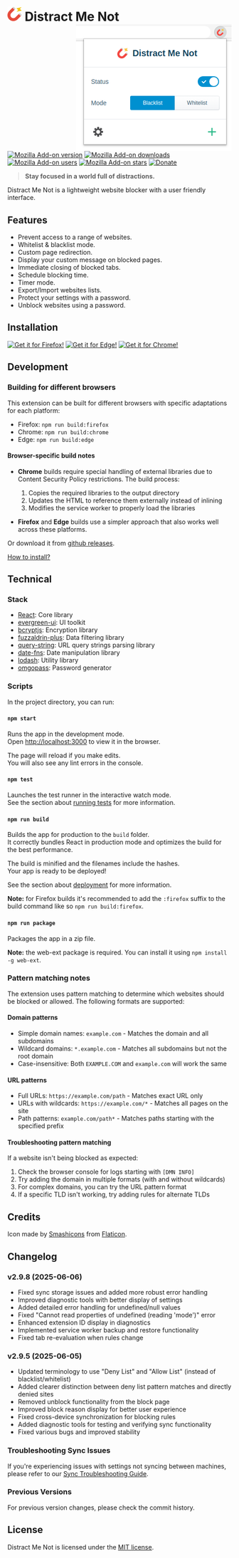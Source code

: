 # ![icon](public/icons/magnet-32.png) Distract Me Not <img align="right" src="screenshots/panel.png">

[![Mozilla Add-on version](https://img.shields.io/amo/v/distract-me-not.svg?logo=mozilla&label=&labelColor=grey)](https://addons.mozilla.org/firefox/addon/distract-me-not/?src=external-github-shield-downloads)
[![Mozilla Add-on downloads](https://img.shields.io/amo/dw/distract-me-not.svg)](https://addons.mozilla.org/firefox/addon/distract-me-not/?src=external-github-shield-downloads)
[![Mozilla Add-on users](https://img.shields.io/amo/users/distract-me-not.svg)](https://addons.mozilla.org/firefox/addon/distract-me-not/statistics/)
[![Mozilla Add-on stars](https://img.shields.io/amo/stars/distract-me-not.svg)](https://addons.mozilla.org/firefox/addon/distract-me-not/reviews/)
[![Donate](https://img.shields.io/badge/PayPal-grey.svg?style=flat&logo=paypal&labelColor=grey&color=168CC2)](https://www.paypal.me/axeldev)

> **Stay focused in a world full of distractions.**

Distract Me Not is a lightweight website blocker with a user friendly interface.

## Features

- Prevent access to a range of websites.
- Whitelist & blacklist mode.
- Custom page redirection.
- Display your custom message on blocked pages.
- Immediate closing of blocked tabs.
- Schedule blocking time.
- Timer mode.
- Export/Import websites lists.
- Protect your settings with a password.
- Unblock websites using a password.

## Installation

[![Get it for Firefox!](https://i.imgur.com/TMOLdK6.png)](https://addons.mozilla.org/firefox/addon/distract-me-not/?src=external-github-download)
[![Get it for Edge!](https://i.imgur.com/n49Wiu2.png)](https://microsoftedge.microsoft.com/addons/detail/distract-me-not/bonjdhkkkokfmnmnkpgkakhkiccnllba)
[![Get it for Chrome!](https://i.imgur.com/B0i5sn3.png)](https://chrome.google.com/webstore/detail/distract-me-not/lkmfokajfoplgdkdifijpffkjeejainc)

## Development

### Building for different browsers

This extension can be built for different browsers with specific adaptations for each platform:

- Firefox: `npm run build:firefox`
- Chrome: `npm run build:chrome`
- Edge: `npm run build:edge`

#### Browser-specific build notes

- **Chrome** builds require special handling of external libraries due to Content Security Policy restrictions. The build process:
  1. Copies the required libraries to the output directory
  2. Updates the HTML to reference them externally instead of inlining
  3. Modifies the service worker to properly load the libraries

- **Firefox** and **Edge** builds use a simpler approach that also works well across these platforms.

Or download it from [github releases](https://github.com/AXeL-dev/distract-me-not/releases/latest).

[How to install?](https://github.com/AXeL-dev/install-webextension)

## Technical

### Stack

- [React](https://reactjs.org/): Core library
- [evergreen-ui](https://evergreen.segment.com/): UI toolkit
- [bcryptjs](https://github.com/dcodeIO/bcrypt.js): Encryption library
- [fuzzaldrin-plus](https://github.com/jeancroy/fuzz-aldrin-plus): Data filtering library
- [query-string](https://github.com/sindresorhus/query-string): URL query strings parsing library
- [date-fns](https://date-fns.org): Date manipulation library
- [lodash](https://lodash.com): Utility library
- [omgopass](https://github.com/omgovich/omgopass): Password generator

### Scripts

In the project directory, you can run:

#### `npm start`

Runs the app in the development mode.<br />
Open [http://localhost:3000](http://localhost:3000) to view it in the browser.

The page will reload if you make edits.<br />
You will also see any lint errors in the console.

#### `npm test`

Launches the test runner in the interactive watch mode.<br />
See the section about [running tests](https://facebook.github.io/create-react-app/docs/running-tests) for more information.

#### `npm run build`

Builds the app for production to the `build` folder.<br />
It correctly bundles React in production mode and optimizes the build for the best performance.

The build is minified and the filenames include the hashes.<br />
Your app is ready to be deployed!

See the section about [deployment](https://facebook.github.io/create-react-app/docs/deployment) for more information.

**Note:** for Firefox builds it's recommended to add the `:firefox` suffix to the build command like so `npm run build:firefox`.

#### `npm run package`

Packages the app in a zip file.

**Note:** the web-ext package is required. You can install it using `npm install -g web-ext`.

### Pattern matching notes

The extension uses pattern matching to determine which websites should be blocked or allowed. The following formats are supported:

#### Domain patterns
- Simple domain names: `example.com` - Matches the domain and all subdomains
- Wildcard domains: `*.example.com` - Matches all subdomains but not the root domain
- Case-insensitive: Both `EXAMPLE.COM` and `example.com` will work the same

#### URL patterns
- Full URLs: `https://example.com/path` - Matches exact URL only
- URLs with wildcards: `https://example.com/*` - Matches all pages on the site
- Path patterns: `example.com/path*` - Matches paths starting with the specified prefix

#### Troubleshooting pattern matching
If a website isn't being blocked as expected:
1. Check the browser console for logs starting with `[DMN INFO]`
2. Try adding the domain in multiple formats (with and without wildcards)
3. For complex domains, you can try the URL pattern format
4. If a specific TLD isn't working, try adding rules for alternate TLDs

## Credits

Icon made by [Smashicons](https://www.flaticon.com/authors/smashicons) from [Flaticon](https://www.flaticon.com/).

## Changelog

### v2.9.8 (2025-06-06)
- Fixed sync storage issues and added more robust error handling
- Improved diagnostic tools with better display of settings
- Added detailed error handling for undefined/null values
- Fixed "Cannot read properties of undefined (reading 'mode')" error
- Enhanced extension ID display in diagnostics
- Implemented service worker backup and restore functionality
- Fixed tab re-evaluation when rules change

### v2.9.5 (2025-06-05)
- Updated terminology to use "Deny List" and "Allow List" (instead of blacklist/whitelist)
- Added clearer distinction between deny list pattern matches and directly denied sites
- Removed unblock functionality from the block page
- Improved block reason display for better user experience
- Fixed cross-device synchronization for blocking rules
- Added diagnostic tools for testing and verifying sync functionality
- Fixed various bugs and improved stability

### Troubleshooting Sync Issues

If you're experiencing issues with settings not syncing between machines, please refer to our [Sync Troubleshooting Guide](SYNC-TROUBLESHOOTING.md).

### Previous Versions
For previous version changes, please check the commit history.

## License

Distract Me Not is licensed under the [MIT license](LICENSE).
